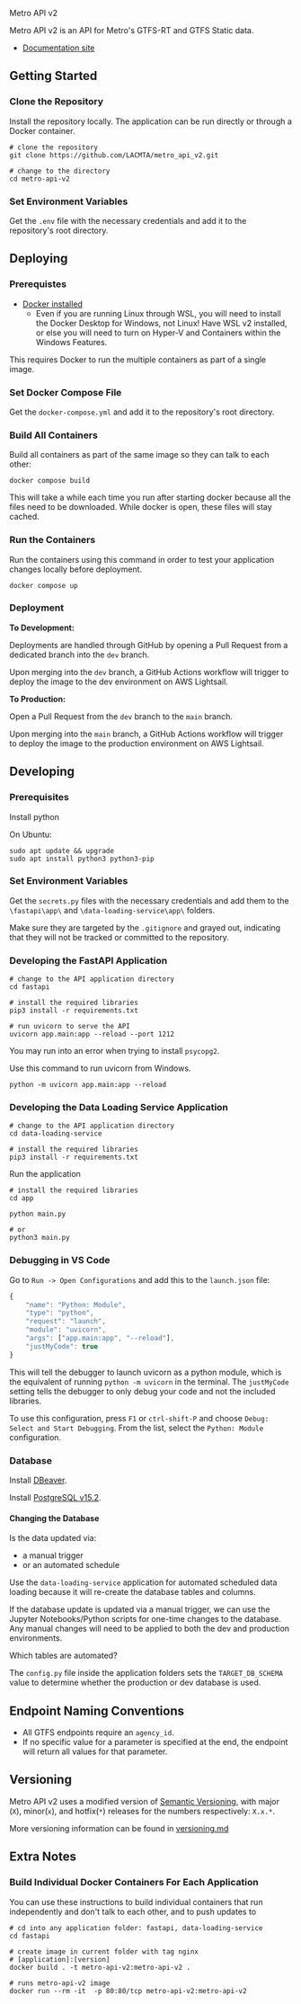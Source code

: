  Metro API v2

Metro API v2 is an API for Metro's GTFS-RT and GTFS Static data.

* [Documentation site](https://lacmta.github.io/metro-api-v2/)

## Getting Started

### Clone the Repository

Install the repository locally. The application can be run directly or through a Docker container.

``` shell
# clone the repository
git clone https://github.com/LACMTA/metro_api_v2.git

# change to the directory
cd metro-api-v2
```

### Set Environment Variables

Get the `.env` file with the necessary credentials and add it to the repository's root directory.

## Deploying

### Prerequistes

- [Docker installed](https://docs.docker.com/get-docker/)
    - Even if you are running Linux through WSL, you will need to install the Docker Desktop for Windows, not Linux! Have WSL v2 installed, or else you will need to turn on Hyper-V and Containers within the Windows Features.

This requires Docker to run the multiple containers as part of a single image.

### Set Docker Compose File

Get the `docker-compose.yml` and add it to the repository's root directory.

### Build All Containers

Build all containers as part of the same image so they can talk to each other:

``` shell
docker compose build
```

This will take a while each time you run after starting docker because all the files need to be downloaded.  While docker is open, these files will stay cached.

### Run the Containers

Run the containers using this command in order to test your application changes locally before deployment.

```shell
docker compose up
```

### Deployment

__To Development:__

Deployments are handled through GitHub by opening a Pull Request from a dedicated branch into the `dev` branch.

Upon merging into the `dev` branch, a GitHub Actions workflow will trigger to deploy the image to the dev environment on AWS Lightsail.

__To Production:__

Open a Pull Request from the `dev` branch to the `main` branch.

Upon merging into the `main` branch, a GitHub Actions workflow will trigger to deploy the image to the production environment on AWS Lightsail.

## Developing

### Prerequisites

Install python

On Ubuntu:

```shell
sudo apt update && upgrade
sudo apt install python3 python3-pip
```

### Set Environment Variables

Get the `secrets.py` files with the necessary credentials and add them to the `\fastapi\app\` and `\data-loading-service\app\` folders.

Make sure they are targeted by the `.gitignore` and grayed out, indicating that they will not be tracked or committed to the repository.

### Developing the FastAPI Application

``` shell
# change to the API application directory
cd fastapi

# install the required libraries
pip3 install -r requirements.txt

# run uvicorn to serve the API
uvicorn app.main:app --reload --port 1212
```

You may run into an error when trying to install `psycopg2`.

Use this command to run uvicorn from Windows.

``` shell
python -m uvicorn app.main:app --reload 
```

### Developing the Data Loading Service Application

``` shell
# change to the API application directory
cd data-loading-service
```

``` shell
# install the required libraries
pip3 install -r requirements.txt
```

Run the application

``` shell
# install the required libraries
cd app

python main.py

# or
python3 main.py
```

### Debugging in VS Code

Go to `Run -> Open Configurations` and add this to the `launch.json` file:

``` js
{
    "name": "Python: Module",
    "type": "python",
    "request": "launch",
    "module": "uvicorn",
    "args": ["app.main:app", "--reload"],
    "justMyCode": true
}
```

This will tell the debugger to launch uvicorn as a python module, which is the equivalent of running `python -m uvicorn` in the terminal.  The `justMyCode` setting tells the debugger to only debug your code and not the included libraries.

To use this configuration, press `F1` or `ctrl-shift-P` and choose `Debug: Select and Start Debugging`.  From the list, select the `Python: Module` configuration.

### Database

Install [DBeaver](https://dbeaver.io/download/).

Install [PostgreSQL v15.2](https://www.postgresql.org/download/).

#### Changing the Database

Is the data updated via:

* a manual trigger
* or an automated schedule

Use the `data-loading-service` application for automated scheduled data loading because it will re-create the database tables and columns.

If the database update is updated via a manual trigger, we can use the Jupyter Notebooks/Python scripts for one-time changes to the database. Any manual changes will need to be applied to both the dev and production environments.

Which tables are automated?

The `config.py` file inside the application folders sets the `TARGET_DB_SCHEMA` value to determine whether the production or dev database is used.

## Endpoint Naming Conventions

- All GTFS endpoints require an `agency_id`.
- If no specific value for a parameter is specified at the end, the endpoint will return all values for that parameter.

## Versioning

Metro API v2 uses a modified version of [Semantic Versioning](https://semver.org/), with major (`X`), minor(`x`), and hotfix(`*`) releases for the numbers respectively: `X.x.*`.

More versioning information can be found in [versioning.md](versioning.md)

## Extra Notes

### Build Individual Docker Containers For Each Application

You can use these instructions to build individual containers that run independently and don't talk to each other, and to push updates to 

``` shell
# cd into any application folder: fastapi, data-loading-service
cd fastapi

# create image in current folder with tag nginx
# [application]:[version]
docker build . -t metro-api-v2:metro-api-v2 .

# runs metro-api-v2 image
docker run --rm -it  -p 80:80/tcp metro-api-v2:metro-api-v2
```